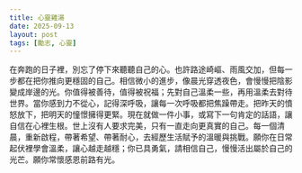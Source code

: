 ```yaml
---
title: 心靈雞湯
date: 2025-09-13
layout: post
tags: [勵志, 心靈]
---
```


在奔跑的日子裡，別忘了停下來聽聽自己的心。也許路途崎嶇、雨風交加，但每一步都在把你推向更穩固的自己。相信微小的進步，像晨光穿透夜色，會慢慢把陰影變成岸邊的光。你值得被善待，值得被祝福；先對自己溫柔一些，再用溫柔去對待世界。當你感到力不從心，記得深呼吸，讓每一次呼吸都把焦躁帶走。把昨天的憤怒放下，把明天的憧憬擁得更緊。現在就做一件小事，或寫下一句肯定的話語，讓自信在心裡生根。世上沒有人要求完美，只有一直走向更真實的自己。每一個清晨，重新啟程，帶著希望、帶著耐心，去經歷生活賦予的溫暖與挑戰。願你在日常起伏裡學會溫柔，讓心越走越穩；你已具勇氣，請相信自己，慢慢活出屬於自己的光芒。願你常懷感恩前路有光。